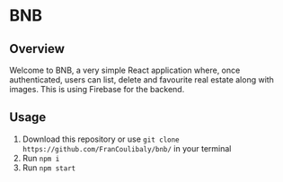 # BNB

## Overview
Welcome to BNB, a very simple React application where, once authenticated, users can list, delete and favourite real estate along with images.
This is using Firebase for the backend.

## Usage
1. Download this repository or use `git clone https://github.com/FranCoulibaly/bnb/` in your terminal
2. Run `npm i`
3. Run `npm start`
